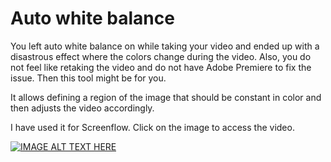 # Auto white balance

You left auto white balance on while taking your video and ended up with a disastrous effect where the colors change during the video. Also, you do not feel like retaking the video and do not have Adobe Premiere to fix the issue. Then this tool might be for you.

It allows defining a region of the image that should be constant in color and then adjusts the video accordingly.

I have used it for Screenflow. Click on the image to access the video.

[![IMAGE ALT TEXT HERE](https://user-images.githubusercontent.com/1872705/205856942-06f06934-8acf-42b9-8c14-73778cc56181.png)](https://www.youtube.com/watch?v=VpGbiIvoPrs)

